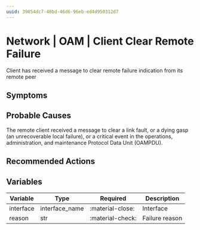 ```yaml
---
uuid: 39854dc7-40bd-46d6-96eb-ed4d950312d7
---
```

# Network | OAM | Client Clear Remote Failure

Client has received a message to clear remote failure indication from its remote peer

## Symptoms

## Probable Causes

The remote client received a message to clear a link fault, or a dying gasp (an unrecoverable local failure), or a critical event in the operations, administration, and maintenance Protocol Data Unit (OAMPDU).

## Recommended Actions

## Variables

Variable | Type | Required | Description
--- | --- | --- | ---
interface | interface_name | :material-close: | Interface
reason | str | :material-check: | Failure reason
